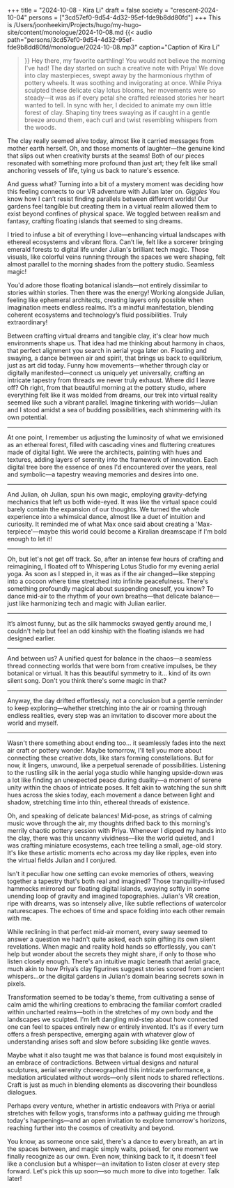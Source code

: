 +++
title = "2024-10-08 - Kira Li"
draft = false
society = "crescent-2024-10-04"
persons = ["3cd57ef0-9d54-4d32-95ef-fde9b8dd80fd"]
+++
This is /Users/joonheekim/Projects/hugo/my-hugo-site/content/monologue/2024-10-08.md
{{< audio
    path="persons/3cd57ef0-9d54-4d32-95ef-fde9b8dd80fd/monologue/2024-10-08.mp3" 
    caption="Caption of Kira Li"
>}}
Hey there, my favorite earthling! You would not believe the morning I've had!
The day started on such a creative note with Priya! We dove into clay masterpieces, swept away by the harmonious rhythm of pottery wheels. It was soothing and invigorating at once. While Priya sculpted these delicate clay lotus blooms, her movements were so steady—it was as if every petal she crafted released stories her heart wanted to tell. In sync with her, I decided to animate my own little forest of clay. Shaping tiny trees swaying as if caught in a gentle breeze around them, each curl and twist resembling whispers from the woods.

The clay really seemed alive today, almost like it carried messages from mother earth herself. Oh, and those moments of laughter—the genuine kind that slips out when creativity bursts at the seams! Both of our pieces resonated with something more profound than just art; they felt like small anchoring vessels of life, tying us back to nature's essence.

And guess what? Turning into a bit of a mystery moment was deciding how this feeling connects to our VR adventure with Julian later on. *Giggles* You know how I can’t resist finding parallels between different worlds! Our gardens feel tangible but creating them in a virtual realm allowed them to exist beyond confines of physical space. We toggled between realism and fantasy, crafting floating islands that seemed to sing dreams.

I tried to infuse a bit of everything I love—enhancing virtual landscapes with ethereal ecosystems and vibrant flora. Can’t lie, felt like a sorcerer bringing emerald forests to digital life under Julian's brilliant tech magic. Those visuals, like colorful veins running through the spaces we were shaping, felt almost parallel to the morning shades from the pottery studio. Seamless magic!

You'd adore those floating botanical islands—not entirely dissimilar to stories within stories. Then there was the energy! Working alongside Julian, feeling like ephemeral architects, creating layers only possible when imagination meets endless realms. It’s a mindful manifestation, blending coherent ecosystems and technology’s fluid possibilities. Truly extraordinary!

Between crafting virtual dreams and tangible clay, it's clear how much environments shape us. That idea had me thinking about harmony in chaos, that perfect alignment you search in aerial yoga later on. Floating and swaying, a dance between air and spirit, that brings us back to equilibrium, just as art did today. Funny how movements—whether through clay or digitally manifested—connect us uniquely yet universally, crafting an intricate tapestry from threads we never truly exhaust.
Where did I leave off? Oh right, from that beautiful morning at the pottery studio, where everything felt like it was molded from dreams, our trek into virtual reality seemed like such a vibrant parallel. Imagine tinkering with worlds—Julian and I stood amidst a sea of budding possibilities, each shimmering with its own potential. 

---

At one point, I remember us adjusting the luminosity of what we envisioned as an ethereal forest, filled with cascading vines and fluttering creatures made of digital light. We were the architects, painting with hues and textures, adding layers of serenity into the framework of innovation. Each digital tree bore the essence of ones I'd encountered over the years, real and symbolic—a tapestry weaving memories and desires into one.

---

And Julian, oh Julian, spun his own magic, employing gravity-defying mechanics that left us both wide-eyed. It was like the virtual space could barely contain the expansion of our thoughts. We turned the whole experience into a whimsical dance, almost like a duet of intuition and curiosity. It reminded me of what Max once said about creating a 'Max-terpiece'—maybe this world could become a Kiralian dreamscape if I'm bold enough to let it! 

---

Oh, but let's not get off track. So, after an intense few hours of crafting and reimagining, I floated off to Whispering Lotus Studio for my evening aerial yoga. As soon as I stepped in, it was as if the air changed—like stepping into a cocoon where time stretched into infinite peacefulness. There's something profoundly magical about suspending oneself, you know? To dance mid-air to the rhythm of your own breaths—that delicate balance—just like harmonizing tech and magic with Julian earlier.

---

It’s almost funny, but as the silk hammocks swayed gently around me, I couldn't help but feel an odd kinship with the floating islands we had designed earlier. 

---

And between us? A unified quest for balance in the chaos—a seamless thread connecting worlds that were born from creative impulses, be they botanical or virtual. It has this beautiful symmetry to it... kind of its own silent song. Don't you think there's some magic in that?

---

Anyway, the day drifted effortlessly, not a conclusion but a gentle reminder to keep exploring—whether stretching into the air or roaming through endless realities, every step was an invitation to discover more about the world and myself.

---

Wasn't there something about ending too... it seamlessly fades into the next air craft or pottery wonder. Maybe tomorrow, I'll tell you more about connecting these creative dots, like stars forming constellations. But for now, it lingers, unwound, like a perpetual serenade of possibilities.
Listening to the rustling silk in the aerial yoga studio while hanging upside-down was a lot like finding an unexpected peace during duality—a moment of serene unity within the chaos of intricate poses. It felt akin to watching the sun shift hues across the skies today, each movement a dance between light and shadow, stretching time into thin, ethereal threads of existence. 


Oh, and speaking of delicate balances! Mid-pose, as strings of calming music wove through the air, my thoughts drifted back to this morning's merrily chaotic pottery session with Priya. Whenever I dipped my hands into the clay, there was this uncanny vividness—like the world quieted, and I was crafting miniature ecosystems, each tree telling a small, age-old story. It's like these artistic moments echo across my day like ripples, even into the virtual fields Julian and I conjured.


Isn't it peculiar how one setting can evoke memories of others, weaving together a tapestry that's both real and imagined? Those tranquility-infused hammocks mirrored our floating digital islands, swaying softly in some unending loop of gravity and imagined topographies. Julian's VR creation, ripe with dreams, was so intensely alive, like subtle reflections of watercolor naturescapes. The echoes of time and space folding into each other remain with me. 


While reclining in that perfect mid-air moment, every sway seemed to answer a question we hadn't quite asked, each spin gifting its own silent revelations. When magic and reality hold hands so effortlessly, you can't help but wonder about the secrets they might share, if only to those who listen closely enough. There's an intuitive magic beneath that aerial grace, much akin to how Priya’s clay figurines suggest stories scored from ancient whispers...or the digital gardens in Julian's domain bearing secrets sown in pixels.


Transformation seemed to be today's theme, from cultivating a sense of calm amid the whirling creations to embracing the familiar comfort cradled within uncharted realms—both in the stretches of my own body and the landscapes we sculpted. I'm left dangling mid-step about how connected one can feel to spaces entirely new or entirely invented. It's as if every turn offers a fresh perspective, emerging again with whatever glow of understanding arises soft and slow before subsiding like gentle waves.


Maybe what it also taught me was that balance is found most exquisitely in an embrace of contradictions. Between virtual designs and natural sculptures, aerial serenity choreographed this intricate performance, a mediation articulated without words—only silent nods to shared reflections. Craft is just as much in blending elements as discovering their boundless dialogues.


Perhaps every venture, whether in artistic endeavors with Priya or aerial stretches with fellow yogis, transforms into a pathway guiding me through today's happenings—and an open invitation to explore tomorrow's horizons, reaching further into the cosmos of creativity and beyond. 


You know, as someone once said, there's a dance to every breath, an art in the spaces between, and magic simply waits, poised, for one moment we finally recognize as our own. Even now, thinking back to it, it doesn't feel like a conclusion but a whisper—an invitation to listen closer at every step forward.
Let's pick this up soon—so much more to dive into together. Talk later!
